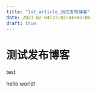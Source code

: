 ```yaml
---
title: "1st_article_测试发布博客"
date: 2021-02-04T23:03:04+08:00
draft: true
---
```


# 测试发布博客

test

hello world!